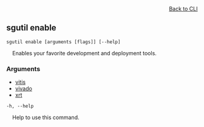 <div id="readme" class="Box-body readme blob js-code-block-container">
<article class="markdown-body entry-content p-3 p-md-6" itemprop="text">
<p align="right">
<a href="https://github.com/fpgasystems/hacc/blob/main/cli/README.md#cli">Back to CLI</a>
</p>

## sgutil enable

<code>sgutil enable [arguments [flags]] [--help]</code>
<p>
  &nbsp; &nbsp; Enables your favorite development and deployment tools.
</p>

### Arguments

* [vitis](./sgutil-enable-vitis.md#sgutil-enable-vitis)
* [vivado](./sgutil-enable-vivado.md#sgutil-enable-vivado)
* [xrt](./sgutil-enable-xrt.md#sgutil-enable-xrt)

<code>-h, --help</code>
<p>
  &nbsp; &nbsp; Help to use this command.
</p>
